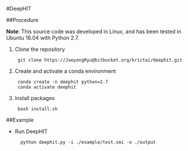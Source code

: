 #DeepHIT

##Procedure

**Note**: 
This source code was developed in Linux, and has been tested in Ubuntu 16.04 with Python 2.7.

1. Clone the repository

        git clone https://JaeyongRyu@bitbucket.org/krictai/deephit.git

2. Create and activate a conda environment

        conda create -n deephit python=2.7
        conda activate deephit
            
3. Install packages

        bash install.sh

##Example

- Run DeepHIT

        python deephit.py -i ./example/test.smi -o ./output 

